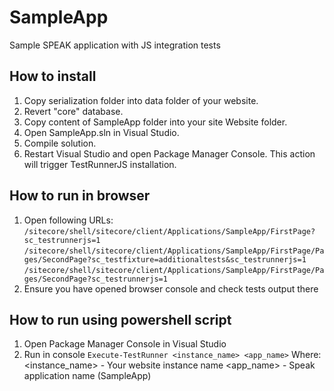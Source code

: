 SampleApp
===============

Sample SPEAK application with JS integration tests

## How to install
1. Copy serialization folder into data folder of your website.
2. Revert "core" database.
3. Copy content of SampleApp folder into your site Website folder.
4. Open SampleApp.sln in Visual Studio.
5. Compile solution.
6. Restart Visual Studio and open Package Manager Console. This action will trigger TestRunnerJS installation.

## How to run in browser
1. Open following URLs:  
`/sitecore/shell/sitecore/client/Applications/SampleApp/FirstPage?sc_testrunnerjs=1`  
`/sitecore/shell/sitecore/client/Applications/SampleApp/FirstPage/Pages/SecondPage?sc_testfixture=additionaltests&sc_testrunnerjs=1`  
`/sitecore/shell/sitecore/client/Applications/SampleApp/FirstPage/Pages/SecondPage?sc_testrunnerjs=1`  
2. Ensure you have opened browser console and check tests output there

## How to run using powershell script
1. Open Package Manager Console in Visual Studio
2. Run in console `Execute-TestRunner <instance_name> <app_name>`
Where:
<instance_name> - Your website instance name
<app_name> - Speak application name (SampleApp)